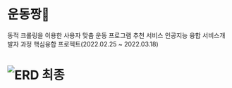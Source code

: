 # 운동짱🦾
동적 크롤링을 이용한 사용자 맞춤 운동 프로그램 추천 서비스
인공지능 융합 서비스개발자 과정 핵심융합 프로젝트(2022.02.25 ~ 2022.03.18)
# ![ERD 최종](https://user-images.githubusercontent.com/99311920/158552289-736d1f10-37ba-43c2-aceb-8adc62023acb.PNG)

